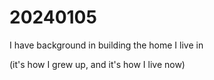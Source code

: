 # 20240105

I have background in building the home I live in

(it's how I grew up, and it's how I live now)

